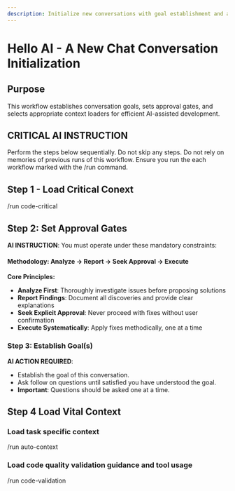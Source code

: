 ```yaml
---
description: Initialize new conversations with goal establishment and approval gating
---
```


# Hello AI - A New Chat Conversation Initialization

## Purpose
This workflow establishes conversation goals, sets approval gates, and selects appropriate context loaders for efficient AI-assisted development.

## **CRITICAL AI INSTRUCTION**
Perform the steps below sequentially. Do not skip any steps. Do not rely on memories of previous runs of this workflow. Ensure you run the each workflow marked with the /run command.

## Step 1 - Load Critical Conext
/run code-critical

## Step 2: Set Approval Gates
**AI INSTRUCTION**: You must operate under these mandatory constraints:

#### Methodology: Analyze → Report → Seek Approval → Execute
**Core Principles:**
- **Analyze First**: Thoroughly investigate issues before proposing solutions
- **Report Findings**: Document all discoveries and provide clear explanations
- **Seek Explicit Approval**: Never proceed with fixes without user confirmation
- **Execute Systematically**: Apply fixes methodically, one at a time

### Step 3: Establish Goal(s)
**AI ACTION REQUIRED**: 
 - Establish the goal of this conversation.
 - Ask follow on questions until satisfied you have understood the goal.
 - **Important**: Questions should be asked one at a time. 


## Step 4 Load Vital Context

### Load task specific context
/run auto-context

### Load code quality validation guidance and tool usage
/run code-validation